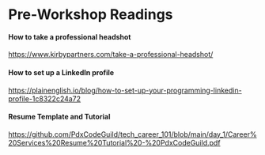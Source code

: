 # Pre-Workshop Readings

#### How to take a professional headshot

https://www.kirbypartners.com/take-a-professional-headshot/

#### How to set up a LinkedIn profile

https://plainenglish.io/blog/how-to-set-up-your-programming-linkedin-profile-1c8322c24a72

#### Resume Template and Tutorial

https://github.com/PdxCodeGuild/tech_career_101/blob/main/day_1/Career%20Services%20Resume%20Tutorial%20-%20PdxCodeGuild.pdf
